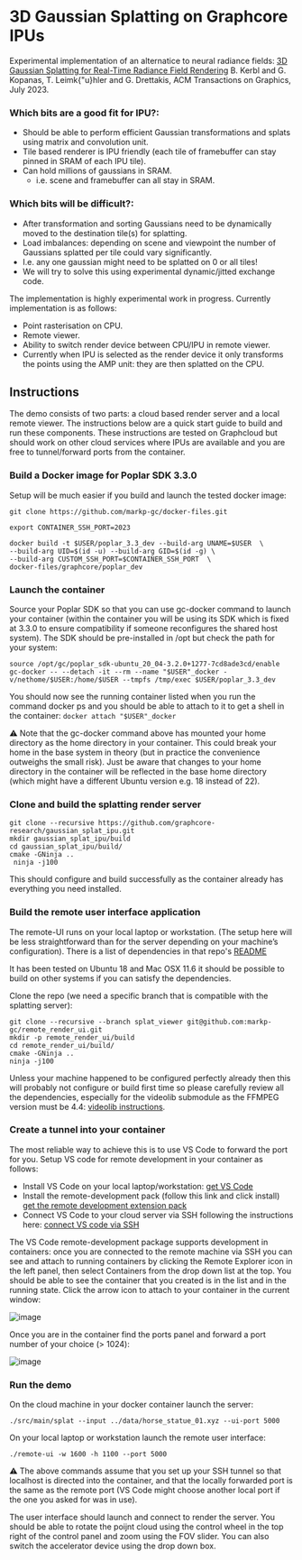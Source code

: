 # 3D Gaussian Splatting on Graphcore IPUs

Experimental implementation of an alternatice to neural radiance fields: [3D Gaussian Splatting for Real-Time Radiance Field Rendering](https://repo-sam.inria.fr/fungraph/3d-gaussian-splatting) B. Kerbl and G. Kopanas, T. Leimk{\"u}hler and G. Drettakis, ACM Transactions on Graphics, July 2023.

### Which bits are a good fit for IPU?:
- Should be able to perform efficient Gaussian transformations and splats using matrix and convolution unit.
- Tile based renderer is IPU friendly (each tile of framebuffer can stay pinned in SRAM of each IPU tile).
- Can hold millions of gaussians in SRAM.
  - i.e. scene and framebuffer can all stay in SRAM.

### Which bits will be difficult?:
- After transformation and sorting Gaussians need to be dynamically moved to the destination tile(s) for splatting.
- Load imbalances: depending on scene and viewpoint the number of Gaussians splatted per tile could vary significantly.
 - I.e. any one gaussian might need to be splatted on 0 or all tiles!
- We will try to solve this using experimental dynamic/jitted exchange code.

The implementation is highly experimental work in progress. Currently implementation is as follows:

- Point rasterisation on CPU.
- Remote viewer.
- Ability to switch render device between CPU/IPU in remote viewer.
- Currently when IPU is selected as the render device it only transforms the points using the AMP unit: they are then splatted on the CPU.

## Instructions

The demo consists of two parts: a cloud based render server and a local remote viewer. The instructions below are a quick start guide to build and run these components. These instructions are tested on Graphcloud but should work on other cloud services where IPUs are available and you are free to tunnel/forward ports from the container.

### Build a Docker image for Poplar SDK 3.3.0

Setup will be much easier if you build and launch the tested docker image:

```
git clone https://github.com/markp-gc/docker-files.git

export CONTAINER_SSH_PORT=2023

docker build -t $USER/poplar_3.3_dev --build-arg UNAME=$USER  \
--build-arg UID=$(id -u) --build-arg GID=$(id -g) \
--build-arg CUSTOM_SSH_PORT=$CONTAINER_SSH_PORT  \
docker-files/graphcore/poplar_dev
```

### Launch the container

Source your Poplar SDK so that you can use gc-docker command to launch your container (within the container you will be using its SDK which is fixed at 3.3.0 to ensure compatibility if someone reconfigures the shared host system). The SDK should be pre-installed in /opt but check the path for your system:

```
source /opt/gc/poplar_sdk-ubuntu_20_04-3.2.0+1277-7cd8ade3cd/enable
gc-docker -- --detach -it --rm --name "$USER"_docker -v/nethome/$USER:/home/$USER --tmpfs /tmp/exec $USER/poplar_3.3_dev
```

You should now see the running container listed when you run the command docker ps and you should be able to attach to it to get a shell in the container: `docker attach "$USER"_docker`

:warning: Note that the gc-docker command above has mounted your home directory as the home directory in your container. This could break your home in the base system in theory (but in practice the convenience outweighs the small risk). Just be aware that changes to your home directory in the container will be reflected in the base home directory (which might have a different Ubuntu version e.g. 18 instead of 22).

### Clone and build the splatting render server

```
git clone --recursive https://github.com/graphcore-research/gaussian_splat_ipu.git
mkdir gaussian_splat_ipu/build
cd gaussian_splat_ipu/build/
cmake -GNinja ..
 ninja -j100
```

This should configure and build successfully as the container already has everything you need installed.

### Build the remote user interface application

The remote-UI runs on your local laptop or workstation. (The setup here will be less straightforward than for the server depending on your machine’s configuration). There is a list of dependencies in that repo's [README](https://github.com/markp-gc/remote_render_ui#dependencies)

It has been tested on Ubuntu 18 and Mac OSX 11.6 it should be possible to build on other systems if you can satisfy the dependencies.

Clone the repo (we need a specific branch that is compatible with the splatting server):

```
git clone --recursive --branch splat_viewer git@github.com:markp-gc/remote_render_ui.git
mkdir -p remote_render_ui/build
cd remote_render_ui/build/
cmake -GNinja ..
ninja -j100
```

Unless your machine happened to be configured perfectly already then this will probably not configure or build first time so please carefully review all the dependencies, especially for the videolib submodule as the FFMPEG version must be 4.4: [videolib instructions](https://github.com/markp-gc/videolib#installing-dependencies).

### Create a tunnel into your container

The most reliable way to achieve this is to use VS Code to forward the port for you. Setup VS code for remote development in your container as follows:
- Install VS Code on your local laptop/workstation: [get VS Code](https://code.visualstudio.com)
- Install the remote-development pack (follow this link and click install) [get the remote development extension pack](https://marketplace.visualstudio.com/items?itemName=ms-vscode-remote.vscode-remote-extensionpack)
- Connect VS Code to your cloud server via SSH following the instructions here: [connect VS code via SSH](https://code.visualstudio.com/docs/remote/ssh)

The VS Code remote-development package supports development in containers: once you are connected to the remote machine via SSH you can see and attach to running containers by clicking the Remote Explorer icon in the left panel, then select Containers from the drop down list at the top. You should be able to see the container that you created is in the list and in the running state. Click the arrow icon to attach to your container in the current window:

![image](https://github.com/markp-gc/ipu_path_trace/assets/65598182/d7813be1-d72a-4482-ba51-b338a77276c8)

Once you are in the container find the ports panel and forward a port number of your choice (> 1024):

![image](https://github.com/markp-gc/ipu_path_trace/assets/65598182/7405e3bc-5f39-4775-9b12-f1fdf7f031df)

### Run the demo

On the cloud machine in your docker container launch the server:

```
./src/main/splat --input ../data/horse_statue_01.xyz --ui-port 5000
```

On your local laptop or workstation launch the remote user interface:

```
./remote-ui -w 1600 -h 1100 --port 5000
```

:warning: The above commands assume that you set up your SSH tunnel so that localhost is directed into the container, and that the locally forwarded port is the same as the remote port (VS Code might choose another local port if the one you asked for was in use).

The user interface should launch and connect to render the server. You should be able to rotate the poijnt cloud using the control wheel in the top right of the control panel and zoom using the FOV slider. You can also switch the accelerator device using the drop down box.

